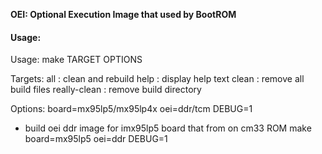 **OEI: Optional Execution Image that used by BootROM**

#### Usage:

Usage: make TARGET OPTIONS

Targets:
        all            : clean and rebuild
        help           : display help text
        clean          : remove all build files
        really-clean   : remove build directory


Options:
        board=mx95lp5/mx95lp4x
        oei=ddr/tcm
        DEBUG=1

- build oei ddr image for imx95lp5 board that from on cm33 ROM
make board=mx95lp5 oei=ddr DEBUG=1

